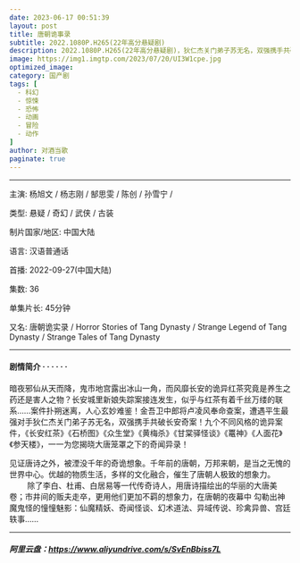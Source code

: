 ```yaml
---
date: 2023-06-17 00:51:39
layout: post
title: 唐朝诡事录
subtitle: 2022.1080P.H265(22年高分悬疑剧) 
description: 2022.1080P.H265(22年高分悬疑剧)，狄仁杰关门弟子苏无名，双强携手共破长安奇案！九个不同风格的诡异案件，《长安红茶》《石桥图》《众生堂》《黄梅杀》《甘棠驿怪谈》《鼍神》《人面花》《参天楼》，一一为您揭晓大唐笼罩之下的奇闻异录....
image: https://img1.imgtp.com/2023/07/20/UI3W1cpe.jpg
optimized_image: 
category: 国产剧
tags: [  
  - 科幻
  - 惊悚
  - 恐怖
  - 动画
  - 冒险
  - 动作
]
author: 对酒当歌
paginate: true
---
```


---

主演: 杨旭文 / 杨志刚 / 郜思雯 / 陈创 / 孙雪宁 /  

类型: 悬疑 / 奇幻 / 武侠 / 古装  

制片国家/地区: 中国大陆  

语言: 汉语普通话  

首播: 2022-09-27(中国大陆)  

集数: 36  

单集片长: 45分钟  

又名: 唐朝诡实录 / Horror Stories of Tang Dynasty / Strange Legend of Tang Dynasty / Strange Tales of Tang Dynasty  

---

#### 剧情简介 · · · · · ·

暗夜邪仙从天而降，鬼市地宫露出冰山一角，而风靡长安的诡异红茶究竟是养生之药还是害人之物？长安城里新娘失踪案接连发生，似乎与红茶有着千丝万缕的联系……案件扑朔迷离，人心玄妙难鉴！金吾卫中郎将卢凌风奉命查案，遭遇平生最强对手狄仁杰关门弟子苏无名，双强携手共破长安奇案！九个不同风格的诡异案件，《长安红茶》《石桥图》《众生堂》《黄梅杀》《甘棠驿怪谈》《鼍神》《人面花》《参天楼》，一一为您揭晓大唐笼罩之下的奇闻异录！

见证唐诗之外，被湮没千年的奇诡想象。千年前的唐朝，万邦来朝，是当之无愧的世界中心。优越的物质生活，多样的文化融合，催生了唐朝人极致的想象力。
　　
除了李白、杜甫、白居易等一代传奇诗人，用唐诗描绘出的华丽的大唐美卷；市井间的贩夫走卒，更用他们更加不羁的想象力，在唐朝的夜幕中 勾勒出神魔鬼怪的憧憧魅影：仙魔精妖、奇闻怪谈、幻术道法、异域传说、珍禽异兽、宫廷轶事……

---

##### 阿里云盘：<https://www.aliyundrive.com/s/SvEnBbiss7L>